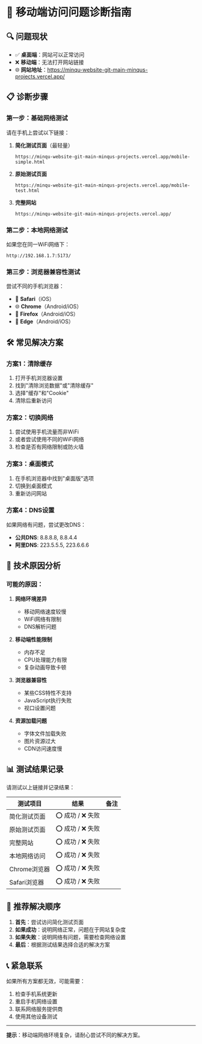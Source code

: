 # 📱 移动端访问问题诊断指南

## 🔍 问题现状
- ✅ **桌面端**：网站可以正常访问
- ❌ **移动端**：无法打开网站链接
- 🌐 **网站地址**：https://minqu-website-git-main-minqus-projects.vercel.app/

## 📋 诊断步骤

### 第一步：基础网络测试
请在手机上尝试以下链接：

1. **简化测试页面**（最轻量）
   ```
   https://minqu-website-git-main-minqus-projects.vercel.app/mobile-simple.html
   ```

2. **原始测试页面**
   ```
   https://minqu-website-git-main-minqus-projects.vercel.app/mobile-test.html
   ```

3. **完整网站**
   ```
   https://minqu-website-git-main-minqus-projects.vercel.app/
   ```

### 第二步：本地网络测试
如果您在同一WiFi网络下：
```
http://192.168.1.7:5173/
```

### 第三步：浏览器兼容性测试
尝试不同的手机浏览器：
- 📱 **Safari**（iOS）
- 🌐 **Chrome**（Android/iOS）
- 🦊 **Firefox**（Android/iOS）
- 🔵 **Edge**（Android/iOS）

## 🛠️ 常见解决方案

### 方案1：清除缓存
1. 打开手机浏览器设置
2. 找到"清除浏览数据"或"清除缓存"
3. 选择"缓存"和"Cookie"
4. 清除后重新访问

### 方案2：切换网络
1. 尝试使用手机流量而非WiFi
2. 或者尝试使用不同的WiFi网络
3. 检查是否有网络限制或防火墙

### 方案3：桌面模式
1. 在手机浏览器中找到"桌面版"选项
2. 切换到桌面模式
3. 重新访问网站

### 方案4：DNS设置
如果网络有问题，尝试更改DNS：
- **公共DNS**: 8.8.8.8, 8.8.4.4
- **阿里DNS**: 223.5.5.5, 223.6.6.6

## 🔧 技术原因分析

### 可能的原因：
1. **网络环境差异**
   - 移动网络速度较慢
   - WiFi网络有限制
   - DNS解析问题

2. **移动端性能限制**
   - 内存不足
   - CPU处理能力有限
   - 复杂动画导致卡顿

3. **浏览器兼容性**
   - 某些CSS特性不支持
   - JavaScript执行失败
   - 视口设置问题

4. **资源加载问题**
   - 字体文件加载失败
   - 图片资源过大
   - CDN访问速度慢

## 📊 测试结果记录

请测试以上链接并记录结果：

| 测试项目 | 结果 | 备注 |
|---------|------|------|
| 简化测试页面 | ⭕ 成功 / ❌ 失败 | |
| 原始测试页面 | ⭕ 成功 / ❌ 失败 | |
| 完整网站 | ⭕ 成功 / ❌ 失败 | |
| 本地网络访问 | ⭕ 成功 / ❌ 失败 | |
| Chrome浏览器 | ⭕ 成功 / ❌ 失败 | |
| Safari浏览器 | ⭕ 成功 / ❌ 失败 | |

## 🚀 推荐解决顺序

1. **首先**：尝试访问简化测试页面
2. **如果成功**：说明网络正常，问题在于网站复杂度
3. **如果失败**：说明网络有问题，需要检查网络设置
4. **最后**：根据测试结果选择合适的解决方案

## 📞 紧急联系

如果所有方案都无效，可能需要：
1. 检查手机系统更新
2. 重启手机网络设置
3. 联系网络服务提供商
4. 使用其他设备测试

---

**提示**：移动端网络环境复杂，请耐心尝试不同的解决方案。 